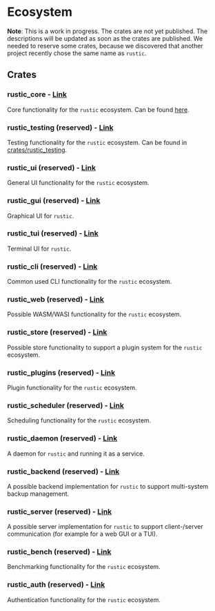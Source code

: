 # Ecosystem

**Note**: This is a work in progress. The crates are not yet published. The
descriptions will be updated as soon as the crates are published. We needed to
reserve some crates, because we discovered that another project recently chose
the same name as `rustic`.

## Crates

### rustic_core - [Link](https://crates.io/crates/rustic_core)

Core functionality for the `rustic` ecosystem. Can be found
[here](https://github.com/rustic-rs/rustic_core).

### rustic_testing (reserved) - [Link](https://crates.io/crates/rustic_testing)

Testing functionality for the `rustic` ecosystem. Can be found in
[crates/rustic_testing](./rustic_testing/).

### rustic_ui (reserved) - [Link](https://crates.io/crates/rustic_ui)

General UI functionality for the `rustic` ecosystem.

### rustic_gui (reserved) - [Link](https://crates.io/crates/rustic_gui)

Graphical UI for `rustic`.

### rustic_tui (reserved) - [Link](https://crates.io/crates/rustic_tui)

Terminal UI for `rustic`.

### rustic_cli (reserved) - [Link](https://crates.io/crates/rustic_cli)

Common used CLI functionality for the `rustic` ecosystem.

### rustic_web (reserved) - [Link](https://crates.io/crates/rustic_web)

Possible WASM/WASI functionality for the `rustic` ecosystem.

### rustic_store (reserved) - [Link](https://crates.io/crates/rustic_store)

Possible store functionality to support a plugin system for the `rustic`
ecosystem.

### rustic_plugins (reserved) - [Link](https://crates.io/crates/rustic_plugins)

Plugin functionality for the `rustic` ecosystem.

### rustic_scheduler (reserved) - [Link](https://crates.io/crates/rustic_scheduler)

Scheduling functionality for the `rustic` ecosystem.

### rustic_daemon (reserved) - [Link](https://crates.io/crates/rustic_daemon)

A daemon for `rustic` and running it as a service.

### rustic_backend (reserved) - [Link](https://crates.io/crates/rustic_backend)

A possible backend implementation for `rustic` to support multi-system backup
management.

### rustic_server (reserved) - [Link](https://crates.io/crates/rustic_server)

A possible server implementation for `rustic` to support client-/server
communication (for example for a web GUI or a TUI).

### rustic_bench (reserved) - [Link](https://crates.io/crates/rustic_bench)

Benchmarking functionality for the `rustic` ecosystem.

### rustic_auth (reserved) - [Link](https://crates.io/crates/rustic_auth)

Authentication functionality for the `rustic` ecosystem.

